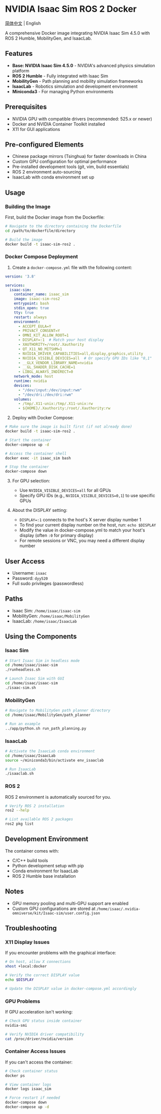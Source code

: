 # NVIDIA Isaac Sim ROS 2 Docker

[简体中文](README_zh.md) | English

A comprehensive Docker image integrating NVIDIA Isaac Sim 4.5.0 with ROS 2 Humble, MobilityGen, and IsaacLab.

## Features

- **Base: NVIDIA Isaac Sim 4.5.0** - NVIDIA's advanced physics simulation platform
- **ROS 2 Humble** - Fully integrated with Isaac Sim
- **MobilityGen** - Path planning and mobility simulation frameworks
- **IsaacLab** - Robotics simulation and development environment
- **Miniconda3** - For managing Python environments

## Prerequisites

- NVIDIA GPU with compatible drivers (recommended: 525.x or newer)
- Docker and NVIDIA Container Toolkit installed
- X11 for GUI applications

## Pre-configured Elements

- Chinese package mirrors (Tsinghua) for faster downloads in China
- Custom GPU configuration for optimal performance
- Pre-installed development tools (git, vim, build essentials)
- ROS 2 environment auto-sourcing
- IsaacLab with conda environment set up

## Usage

### Building the Image

First, build the Docker image from the Dockerfile:

```bash
# Navigate to the directory containing the Dockerfile
cd /path/to/dockerfile/directory

# Build the image
docker build -t isaac-sim-ros2 .
```

### Docker Compose Deployment

1. Create a `docker-compose.yml` file with the following content:

```yaml
version: '3.8'

services:
  isaac-sim:
    container_name: isaac_sim
    image: isaac-sim-ros2
    entrypoint: bash
    stdin_open: true
    tty: true
    restart: always
    environment:
      - ACCEPT_EULA=Y
      - PRIVACY_CONSENT=Y
      - OMNI_KIT_ALLOW_ROOT=1
      - DISPLAY=:1  # Match your host display
      - XAUTHORITY=/root/.Xauthority
      - QT_X11_NO_MITSHM=1
      - NVIDIA_DRIVER_CAPABILITIES=all,display,graphics,utility
      - NVIDIA_VISIBLE_DEVICES=all  # Or specify GPU IDs like "0,1"
      - __GLX_VENDOR_LIBRARY_NAME=nvidia
      - __GL_SHADER_DISK_CACHE=1
      - LIBGL_ALWAYS_INDIRECT=0
    network_mode: host
    runtime: nvidia
    devices:
      - "/dev/input:/dev/input:rwm"
      - "/dev/dri:/dev/dri:rwm"
    volumes:
      - /tmp/.X11-unix:/tmp/.X11-unix:rw
      - ${HOME}/.Xauthority:/root/.Xauthority:rw
```

2. Deploy with Docker Compose:

```bash
# Make sure the image is built first (if not already done)
docker build -t isaac-sim-ros2 .

# Start the container
docker-compose up -d

# Access the container shell
docker exec -it isaac_sim bash

# Stop the container
docker-compose down
```

3. For GPU selection:
   - Use `NVIDIA_VISIBLE_DEVICES=all` for all GPUs
   - Specify GPU IDs (e.g., `NVIDIA_VISIBLE_DEVICES=0,1`) to use specific GPUs

4. About the DISPLAY setting:
   - `DISPLAY=:1` connects to the host's X server display number 1
   - To find your current display number on the host, run: `echo $DISPLAY`
   - Modify the value in docker-compose.yml to match your host's display (often `:0` for primary display)
   - For remote sessions or VNC, you may need a different display number

## User Access

- Username: `isaac`
- Password: `dyy520`
- Full sudo privileges (passwordless)

## Paths

- Isaac Sim: `/home/isaac/isaac-sim`
- MobilityGen: `/home/isaac/MobilityGen`
- IsaacLab: `/home/isaac/IsaacLab`

## Using the Components

### Isaac Sim

```bash
# Start Isaac Sim in headless mode
cd /home/isaac/isaac-sim
./runheadless.sh

# Launch Isaac Sim with GUI
cd /home/isaac/isaac-sim
./isaac-sim.sh
```

### MobilityGen

```bash
# Navigate to MobilityGen path planner directory
cd /home/isaac/MobilityGen/path_planner

# Run an example
../app/python.sh run_path_planning.py
```

### IsaacLab

```bash
# Activate the IsaacLab conda environment
cd /home/isaac/IsaacLab
source ~/miniconda3/bin/activate env_isaaclab

# Run IsaacLab
./isaaclab.sh
```

### ROS 2

ROS 2 environment is automatically sourced for you.

```bash
# Verify ROS 2 installation
ros2 --help

# List available ROS 2 packages
ros2 pkg list
```

## Development Environment

The container comes with:
- C/C++ build tools
- Python development setup with pip
- Conda environment for IsaacLab
- ROS 2 Humble base installation

## Notes

- GPU memory pooling and multi-GPU support are enabled
- Custom GPU configurations are stored at `/home/isaac/.nvidia-omniverse/kit/Isaac-sim/user.config.json`

## Troubleshooting

### X11 Display Issues

If you encounter problems with the graphical interface:

```bash
# On host, allow X connections
xhost +local:docker

# Verify the correct DISPLAY value
echo $DISPLAY

# Update the DISPLAY value in docker-compose.yml accordingly
```

### GPU Problems

If GPU acceleration isn't working:

```bash
# Check GPU status inside container
nvidia-smi

# Verify NVIDIA driver compatibility
cat /proc/driver/nvidia/version
```

### Container Access Issues

If you can't access the container:

```bash
# Check container status
docker ps

# View container logs
docker logs isaac_sim

# Force restart if needed
docker-compose down
docker-compose up -d
``` 
